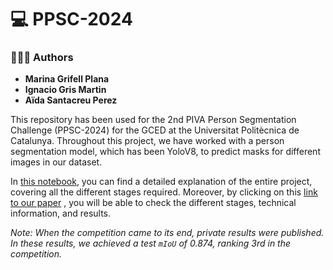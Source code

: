 # 💻 PPSC-2024
### 🙋🏻‍♂️ Authors
- **Marina Grifell Plana**
- **Ignacio Gris Martin**
- **Aïda Santacreu Perez**

This repository has been used for the 2nd PIVA Person Segmentation Challenge (PPSC-2024) for the GCED at the Universitat Politècnica de Catalunya. Throughout this project, we have worked with a person segmentation model, which has been YoloV8, to predict masks for different images in our dataset.

In [this notebook](PPSC-2024-ExplanatoryNotebook.ipynb), you can find a detailed explanation of the entire project, covering all the different stages required. Moreover, by clicking on this <a href="PPSC-2024-Paper.pdf" download>link to our paper</a> , you will be able to check the different stages, technical information, and results.

_Note: When the competition came to its end, private results were published. In these results, we achieved a test `mIoU` of 0.874, ranking 3rd in the competition._
